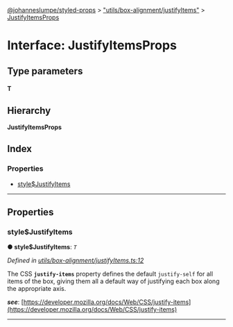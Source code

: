 [@johanneslumpe/styled-props](../README.md) > ["utils/box-alignment/justifyItems"](../modules/_utils_box_alignment_justifyitems_.md) > [JustifyItemsProps](../interfaces/_utils_box_alignment_justifyitems_.justifyitemsprops.md)

# Interface: JustifyItemsProps

## Type parameters
#### T 
## Hierarchy

**JustifyItemsProps**

## Index

### Properties

* [style$JustifyItems](_utils_box_alignment_justifyitems_.justifyitemsprops.md#style_justifyitems)

---

## Properties

<a id="style_justifyitems"></a>

###  style$JustifyItems

**● style$JustifyItems**: *`T`*

*Defined in [utils/box-alignment/justifyItems.ts:12](https://github.com/johanneslumpe/styled-props/blob/8e709f1/src/utils/box-alignment/justifyItems.ts#L12)*

The CSS **`justify-items`** property defines the default `justify-self` for all items of the box, giving them all a default way of justifying each box along the appropriate axis.

*__see__*: [https://developer.mozilla.org/docs/Web/CSS/justify-items](https://developer.mozilla.org/docs/Web/CSS/justify-items)

___


